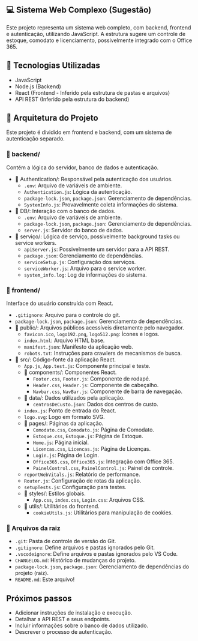 ## 💻 Sistema Web Complexo (Sugestão)

Este projeto representa um sistema web completo, com backend, frontend e autenticação, utilizando JavaScript. A estrutura sugere um controle de estoque, comodato e licenciamento, possivelmente integrado com o Office 365.

## 🚀 Tecnologias Utilizadas

- JavaScript
- Node.js (Backend)
- React (Frontend - Inferido pela estrutura de pastas e arquivos)
- API REST (Inferido pela estrutura do backend)


## 📂 Arquitetura do Projeto

Este projeto é dividido em frontend e backend, com um sistema de autenticação separado.

### 📁 backend/

Contém a lógica do servidor, banco de dados e autenticação.

- 📁 Authentication/: Responsável pela autenticação dos usuários.
    - `.env`: Arquivo de variáveis de ambiente.
    - `Authentication.js`: Lógica da autenticação.
    - `package-lock.json`, `package.json`: Gerenciamento de dependências.
    - `SystemInfo.js`:  Provavelmente coleta informações do sistema.
- 📁 DB/:  Interação com o banco de dados.
    - `.env`: Arquivo de variáveis de ambiente.
    - `package-lock.json`, `package.json`: Gerenciamento de dependências.
    - `server.js`:  Servidor do banco de dados.
- 📁 serviço/: Lógica de serviço, possivelmente background tasks ou service workers.
    - `apiServer.js`:  Possivelmente um servidor para a API REST.
    - `package.json`: Gerenciamento de dependências.
    - `serviceSetup.js`: Configuração dos serviços.
    - `serviceWorker.js`:  Arquivo para o service worker.
    - `system_info.log`:  Log de informações do sistema.

### 📁 frontend/

Interface do usuário construída com React.

- `.gitignore`: Arquivo para o controle do git.
- `package-lock.json`, `package.json`: Gerenciamento de dependências.
- 📁 public/: Arquivos públicos acessíveis diretamente pelo navegador.
    - `favicon.ico`, `logo192.png`, `logo512.png`:  Ícones e logos.
    - `index.html`: Arquivo HTML base.
    - `manifest.json`:  Manifesto da aplicação web.
    - `robots.txt`:  Instruções para crawlers de mecanismos de busca.
- 📁 src/: Código-fonte da aplicação React.
    - `App.js`, `App.test.js`: Componente principal e teste.
    - 📁 components/: Componentes React.
        - `Footer.css`, `Footer.js`:  Componente de rodapé.
        - `Header.css`, `Header.js`:  Componente de cabeçalho.
        - `Navbar.css`, `NavBar.js`:  Componente de barra de navegação.
    - 📁 data/: Dados utilizados pela aplicação.
        - `centrosDeCusto.json`: Dados dos centros de custo.
    - `index.js`: Ponto de entrada do React.
    - `logo.svg`: Logo em formato SVG.
    - 📁 pages/: Páginas da aplicação.
        - `Comodato.css`, `Comodato.js`: Página de Comodato.
        - `Estoque.css`, `Estoque.js`: Página de Estoque.
        - `Home.js`: Página inicial.
        - `Licencas.css`, `Licencas.js`: Página de Licenças.
        - `Login.js`: Página de Login.
        - `Office365.css`, `Office365.js`: Integração com Office 365.
        - `PainelControl.css`, `PainelControl.js`: Painel de controle.
    - `reportWebVitals.js`:  Relatório de performance.
    - `Router.js`:  Configuração de rotas da aplicação.
    - `setupTests.js`:  Configuração para testes.
    - 📁 styles/:  Estilos globais.
        - `App.css`, `index.css`, `Login.css`: Arquivos CSS.
    - 📁 utils/:  Utilitários do frontend.
        - `cookieUtils.js`:  Utilitários para manipulação de cookies.

### 📄 Arquivos da raiz

- `.git`: Pasta de controle de versão do Git.
- `.gitignore`: Define arquivos e pastas ignorados pelo Git.
- `.vscodeignore`: Define arquivos e pastas ignorados pelo VS Code.
- `CHANGELOG.md`: Histórico de mudanças do projeto.
- `package-lock.json`, `package.json`: Gerenciamento de dependências do projeto (raiz).
- `README.md`: Este arquivo!


## Próximos passos

- Adicionar instruções de instalação e execução.
- Detalhar a API REST e seus endpoints.
- Incluir informações sobre o banco de dados utilizado.
- Descrever o processo de autenticação.


